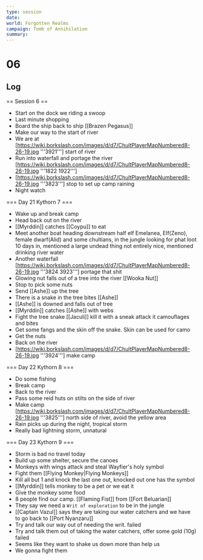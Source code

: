 ```yaml
---
type: session
date:
world: Forgotten Realms
campaign: Tomb of Annihilation
summary:
---
```


# 06

## Log
== Session 6 ==
* Start on the dock we riding a swoop 
* Last minute shopping 
* Board the ship back to ship [[Brazen Pegasus]]
* Make our way to the start of river
* We are at [https://wiki.borkslash.com/images/d/d7/ChultPlayerMapNumbered8-26-19.jpg '''3921'''] start of river
* Run into waterfall and portage the river [https://wiki.borkslash.com/images/d/d7/ChultPlayerMapNumbered8-26-19.jpg '''1822 1922''']
* [https://wiki.borkslash.com/images/d/d7/ChultPlayerMapNumbered8-26-19.jpg '''3823'''] stop to set up camp raining
* Night watch

=== Day 21 Kythorn 7 ===
* Wake up and break camp
* Head back out on the river
* [[Myrddin]] catches [[Coypu]] to eat
* Meet another boat heading downstream half elf Emelanea,  Elf(Zeno), female dwarf(Alid) and some chultians, in the jungle looking for phat loot 10 days in, mentioned a large undead thing not entirely nice, mentioned drinking river water
* Another waterfall [https://wiki.borkslash.com/images/d/d7/ChultPlayerMapNumbered8-26-19.jpg '''3824 3923'''] portage that shit
* Glowing nut falls out of a tree into the river [[Wooka Nut]] 
* Stop to pick some nuts
* Send [[Ashe]] up the tree 
* There is a snake in the tree bites [[Ashe]] 
* [[Ashe]] is downed and falls out of tree
* [[Myrddin]] catches [[Ashe]] with webs
* Fight the tree snake [[Jaculi]] kill it with a sneak attack 
it camouflages and bites 
* Get some fangs and the skin off the snake. Skin can be used for camo
* Get the nuts 
* Back on the river 
* [https://wiki.borkslash.com/images/d/d7/ChultPlayerMapNumbered8-26-19.jpg '''3924'''] make camp

=== Day 22 Kythorn 8 ===
* Do some fishing 
* Break camp
* Back to the river
* Pass some reid huts on stilts on the side of river
* Make camp [https://wiki.borkslash.com/images/d/d7/ChultPlayerMapNumbered8-26-19.jpg '''3825'''] north side of river, avoid the yellow area 
* Rain picks up during the night, tropical storm
* Really bad lightning storm, unnatural

=== Day 23 Kythorn 9 ===
* Storm is bad no travel today 
* Build up some shelter, secure the canoes 
* Monkeys with wings attack and steal Wayfier's holy symbol 
* Fight them [[Flying Monkey|Flying Monkeys]] 
* Kill all but 1 and knock the last one out, knocked out one has the symbol
* [[Myrddin]] tells monkey to be a pet or we eat it 
* Give the monkey some food 
* 8 people find our camp. [[Flaming Fist]] from [[Fort Beluarian]] 
* They say we need a `Writ of exploration` to be in the jungle
* [[Captain Vazul]] says they are taking our water catchers and we have to go back to [[Port Nyanzaru]]
* Try and talk our way out of needing the writ. failed
* Try and talk them out of taking the water catchers, offer some gold (10g) failed
* Seems like they want to shake us down more than help us
* We gonna fight them

